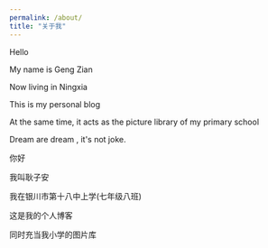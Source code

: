 ```yaml
---
permalink: /about/
title: "关于我"
---
```


Hello

My name is Geng Zian

Now living in Ningxia

This is my personal blog

At the same time, it acts as the picture library of my primary school

Dream are dream , it's not joke.


你好

我叫耿子安

我在银川市第十八中上学(七年级八班)

这是我的个人博客

同时充当我小学的图片库